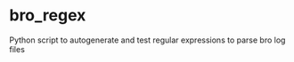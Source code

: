 bro_regex
=========

Python script to autogenerate and test regular expressions to parse bro log files
